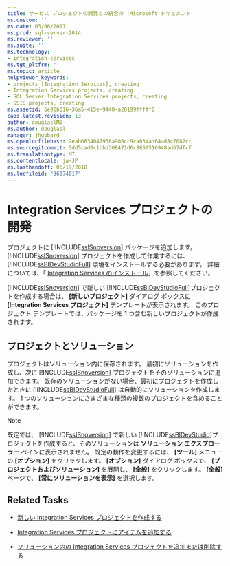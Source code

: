 ```yaml
---
title: サービス プロジェクトの開発との統合の |Microsoft ドキュメント
ms.custom: ''
ms.date: 03/06/2017
ms.prod: sql-server-2014
ms.reviewer: ''
ms.suite: ''
ms.technology:
- integration-services
ms.tgt_pltfrm: ''
ms.topic: article
helpviewer_keywords:
- projects [Integration Services], creating
- Integration Services projects, creating
- SQL Server Integration Services projects, creating
- SSIS projects, creating
ms.assetid: 6e90b016-36a5-415e-9440-a20199fffff0
caps.latest.revision: 13
author: douglaslMS
ms.author: douglasl
manager: jhubbard
ms.openlocfilehash: 2eab6834047938a908cc9ca034ad64ad8c7082cc
ms.sourcegitcommit: 5dd5cad0c1bbd308471d6c885f516948ad67dfcf
ms.translationtype: MT
ms.contentlocale: ja-JP
ms.lasthandoff: 06/19/2018
ms.locfileid: "36074017"
---
```

# <a name="development-of-an-integration-services-project"></a>Integration Services プロジェクトの開発
  プロジェクトに [!INCLUDE[ssISnoversion](../includes/ssisnoversion-md.md)] パッケージを追加します。 [!INCLUDE[ssISnoversion](../includes/ssisnoversion-md.md)] プロジェクトを作成して作業するには、 [!INCLUDE[ssBIDevStudioFull](../includes/ssbidevstudiofull-md.md)] 環境をインストールする必要があります。 詳細については、「 [Integration Services のインストール](install-windows/install-integration-services.md)」を参照してください。  
  
 [!INCLUDE[ssISnoversion](../includes/ssisnoversion-md.md)] で新しい [!INCLUDE[ssBIDevStudioFull](../includes/ssbidevstudiofull-md.md)]プロジェクトを作成する場合は、 **[新しいプロジェクト]** ダイアログ ボックスに **[Integration Services プロジェクト]** テンプレートが表示されます。 このプロジェクト テンプレートでは、パッケージを 1 つ含む新しいプロジェクトが作成されます。  
  
## <a name="projects-and-solutions"></a>プロジェクトとソリューション  
 プロジェクトはソリューション内に保存されます。 最初にソリューションを作成し、次に [!INCLUDE[ssISnoversion](../includes/ssisnoversion-md.md)] プロジェクトをそのソリューションに追加できます。 既存のソリューションがない場合、最初にプロジェクトを作成したときに [!INCLUDE[ssBIDevStudioFull](../includes/ssbidevstudiofull-md.md)] は自動的にソリューションを作成します。 1 つのソリューションにさまざまな種類の複数のプロジェクトを含めることができます。  
  
> [!NOTE]  
>  既定では、 [!INCLUDE[ssISnoversion](../includes/ssisnoversion-md.md)] で新しい [!INCLUDE[ssBIDevStudio](../includes/ssbidevstudio-md.md)]プロジェクトを作成すると、そのソリューションは **ソリューション エクスプローラー** ペインに表示されません。 既定の動作を変更するには、 **[ツール]** メニューの **[オプション]** をクリックします。 **[オプション]** ダイアログ ボックスで、 **[プロジェクトおよびソリューション]** を展開し、 **[全般]** をクリックします。 **[全般]** ページで、 **[常にソリューションを表示]** を選択します。  
  
## <a name="related-tasks"></a>Related Tasks  
  
-   [新しい Integration Services プロジェクトを作成する](../../2014/integration-services/create-a-new-integration-services-project.md)  
  
-   [Integration Services プロジェクトにアイテムを追加する](../../2014/integration-services/add-an-item-to-an-integration-services-project.md)  
  
-   [ソリューション内の Integration Services プロジェクトを追加または削除する](../../2014/integration-services/add-or-remove-an-integration-services-project-in-a-solution.md)  
  
  